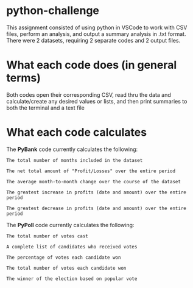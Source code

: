 # python-challenge
This assignment consisted of using python in VSCode to work with CSV files, perform an analysis, and output a summary analysis in .txt format.  There were 2 datasets, requiring 2 separate codes and 2 output files.

# What each code does (in general terms)
Both codes open their corresponding CSV, read thru the data and calculate/create any desired values or lists, and then print summaries to both the terminal and a text file

# What each code calculates
The **PyBank** code currently calculates the following:

    The total number of months included in the dataset

    The net total amount of "Profit/Losses" over the entire period

    The average month-to-month change over the course of the dataset

    The greatest increase in profits (date and amount) over the entire period

    The greatest decrease in profits (date and amount) over the entire period


 The **PyPoll** code currently calculates the following:

    The total number of votes cast

    A complete list of candidates who received votes

    The percentage of votes each candidate won

    The total number of votes each candidate won

    The winner of the election based on popular vote